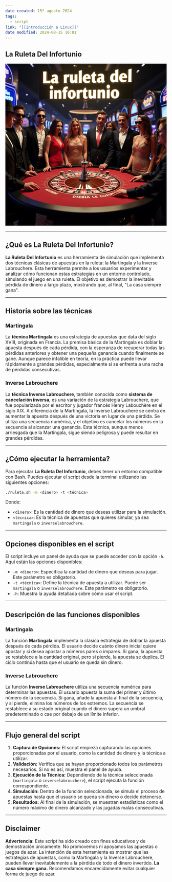 ```yaml
---
date created: 15º agosto 2024
tags:
  - script
link: "[[Introducción a Linux]]"
date modified: 2024-08-15 10:01
---
```


## La Ruleta Del Infortunio

![la_ruleta_del_infortunio](https://github.com/RogelioGF/ruleta/blob/master/la_ruleta_del_infortunio.png?raw=true)

---

## ¿Qué es La Ruleta Del Infortunio? 
**La Ruleta Del Infortunio** es una herramienta de simulación que implementa dos técnicas clásicas de apuestas en la ruleta: la Martingala y la Inverse Labrouchere. Esta herramienta permite a los usuarios experimentar y analizar cómo funcionan estas estrategias en un entorno controlado, simulando el juego en una ruleta. El objetivo es demostrar la inevitable pérdida de dinero a largo plazo, mostrando que, al final, "La casa siempre gana". 

--- 

## Historia sobre las técnicas 
### Martingala
La **técnica Martingala** es una estrategia de apuestas que data del siglo XVIII, originada en Francia. La premisa básica de la Martingala es doblar la apuesta después de cada pérdida, con la esperanza de recuperar todas las pérdidas anteriores y obtener una pequeña ganancia cuando finalmente se gane. Aunque parece infalible en teoría, en la práctica puede llevar rápidamente a grandes pérdidas, especialmente si se enfrenta a una racha de pérdidas consecutivas. 

### Inverse Labrouchere 
La **técnica Inverse Labrouchere**, también conocida como **sistema de cancelación inversa**, es una variación de la estrategia Labrouchere, que fue popularizada por el escritor y jugador francés Henry Labouchère en el siglo XIX. A diferencia de la Martingala, la Inverse Labrouchere se centra en aumentar la apuesta después de una victoria en lugar de una pérdida. Se utiliza una secuencia numérica, y el objetivo es cancelar los números en la secuencia al alcanzar una ganancia. Esta técnica, aunque menos arriesgada que la Martingala, sigue siendo peligrosa y puede resultar en grandes pérdidas. 

---

## ¿Cómo ejecutar la herramienta? 
Para ejecutar **La Ruleta Del Infortunio**, debes tener un entorno compatible con Bash. Puedes ejecutar el script desde la terminal utilizando las siguientes opciones:

```bash
./ruleta.sh -m <dinero> -t <técnica>
```

Donde:

- `<dinero>`: Es la cantidad de dinero que deseas utilizar para la simulación.
- `<técnica>`: Es la técnica de apuestas que quieres simular, ya sea `martingala` o `inverselabrouchere`.

---

## Opciones disponibles en el script

El script incluye un panel de ayuda que se puede acceder con la opción `-h`. Aquí están las opciones disponibles:

- `-m <dinero>`: Especifica la cantidad de dinero que deseas para jugar. Este parámetro es obligatorio.
- `-t <técnica>`: Define la técnica de apuesta a utilizar. Puede ser `martingala` o `inverselabrouchere`. Este parámetro es obligatorio.
- `-h`: Muestra la ayuda detallada sobre cómo usar el script.

---

## Descripción de las funciones disponibles

### Martingala

La función **Martingala** implementa la clásica estrategia de doblar la apuesta después de cada pérdida. El usuario decide cuánto dinero inicial quiere apostar y si desea apostar a números pares o impares. Si gana, la apuesta se restablece a la cantidad original, pero si pierde, la apuesta se duplica. El ciclo continúa hasta que el usuario se queda sin dinero.

### Inverse Labrouchere

La función **Inverse Labrouchere** utiliza una secuencia numérica para determinar las apuestas. El usuario apuesta la suma del primer y último número de la secuencia. Si gana, añade la apuesta al final de la secuencia, y si pierde, elimina los números de los extremos. La secuencia se restablece a su estado original cuando el dinero supera un umbral predeterminado o cae por debajo de un límite inferior.

---

## Flujo general del script

1. **Captura de Opciones:** El script empieza capturando las opciones proporcionadas por el usuario, como la cantidad de dinero y la técnica a utilizar.
2. **Validación:** Verifica que se hayan proporcionado todos los parámetros necesarios. Si no es así, muestra el panel de ayuda.
3. **Ejecución de la Técnica:** Dependiendo de la técnica seleccionada (`martingala` o `inverselabrouchere`), el script ejecuta la función correspondiente.
4. **Simulación:** Dentro de la función seleccionada, se simula el proceso de apuestas hasta que el usuario se queda sin dinero o decide detenerse.
5. **Resultados:** Al final de la simulación, se muestran estadísticas como el número máximo de dinero alcanzado y las jugadas malas consecutivas.

--- 

## Disclaimer

**Advertencia:** Este script ha sido creado con fines educativos y de demostración únicamente. No promovemos ni apoyamos las apuestas o juegos de azar. La intención de esta herramienta es mostrar que las estrategias de apuestas, como la Martingala y la Inverse Labrouchere, pueden llevar inevitablemente a la pérdida de todo el dinero invertido. **La casa siempre gana.** Recomendamos encarecidamente evitar cualquier forma de juego de azar.




